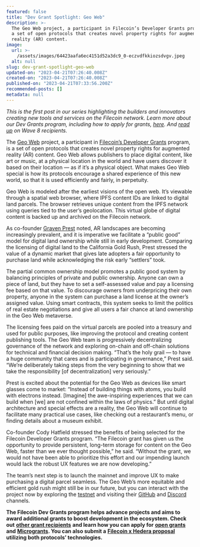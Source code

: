 ```yaml
---
featured: false
title: "Dev Grant Spotlight: Geo Web"
description: >-
  The Geo Web project, a participant in Filecoin’s Developer Grants program, is
  a set of open protocols that creates novel property rights for augmented
  reality (AR) content.
image:
  url: >-
    /assets/images/64423aafa6ec4151d52a3dc9_0-eczvdfkkiozsdvgv.jpeg
  alt: null
slug: dev-grant-spotlight-geo-web
updated-on: "2023-04-21T07:26:40.008Z"
created-on: "2023-04-21T07:26:40.008Z"
published-on: "2023-04-21T07:33:56.200Z"
recommended-posts: []
metadata: null
---
```


_This is the first post in our series highlighting the builders and innovators creating new tools and services on the Filecoin network. Learn more about our Dev Grants program, including how to apply for grants,_ [_here_](https://grants.filecoin.io/)_. And_ [_read up_](https://filecoinfoundation.medium.com/filecoin-foundation-wave-9-dev-grant-proposals-due-friday-july-30-b240d98cee7b) _on Wave 8 recipients._

The [Geo Web](https://www.geoweb.network/) project, a participant in [Filecoin’s Developer Grants](https://grants.filecoin.io/) program, is a set of open protocols that creates novel property rights for augmented reality (AR) content. Geo Web allows publishers to place digital content, like art or music, at a physical location in the world and have users discover it based on their location — as if it’s a physical object. What makes Geo Web special is how its protocols encourage a shared experience of this new world, so that it is used efficiently and fairly, in perpetuity.

Geo Web is modeled after the earliest visions of the open web. It’s viewable through a spatial web browser, where IPFS content IDs are linked to digital land parcels. The browser retrieves unique content from the IPFS network using queries tied to the user’s geolocation. This virtual globe of digital content is backed up and archived on the Filecoin network.

As co-founder [Graven Prest](https://twitter.com/gravenprest?lang=en) noted, AR landscapes are becoming increasingly prevalent, and it is imperative we facilitate a “public good” model for digital land ownership while still in early development. Comparing the licensing of digital land to the California Gold Rush, Prest stressed the value of a dynamic market that gives late adopters a fair opportunity to purchase land while acknowledging the risk early “settlers” took.

The partial common ownership model promotes a public good system by balancing principles of private and public ownership. Anyone can own a piece of land, but they have to set a self-assessed value and pay a licensing fee based on that value. To discourage owners from underpricing their own property, anyone in the system can purchase a land license at the owner’s assigned value. Using smart contracts, this system seeks to limit the politics of real estate negotiations and give all users a fair chance at land ownership in the Geo Web metaverse.

The licensing fees paid on the virtual parcels are pooled into a treasury and used for public purposes, like improving the protocol and creating content publishing tools. The Geo Web team is progressively decentralizing governance of the network and exploring on-chain and off-chain solutions for technical and financial decision making. “That’s the holy grail — to have a huge community that cares and is participating in governance,” Prest said. “We’re deliberately taking steps from the very beginning to show that we take the responsibility \[of decentralization\] very seriously.”

Prest is excited about the potential for the Geo Web as devices like smart glasses come to market: “Instead of building things with atoms, you build with electrons instead. \[Imagine\] the awe-inspiring experiences that we can build when \[we\] are not confined within the laws of physics.” But until digital architecture and special effects are a reality, the Geo Web will continue to facilitate many practical use cases, like checking out a restaurant’s menu, or finding details about a museum exhibit.

Co-founder Cody Hatfield stressed the benefits of being selected for the Filecoin Developer Grants program. “The Filecoin grant has given us the opportunity to provide persistent, long-term storage for content on the Geo Web, faster than we ever thought possible,” he said. “Without the grant, we would not have been able to prioritize this effort and our impending launch would lack the robust UX features we are now developing.”

The team’s next step is to launch the mainnet and improve UX to make purchasing a digital parcel seamless. The Geo Web’s more equitable and efficient gold rush might still be in our future, but you can interact with the project now by exploring the [testnet](https://cadastre.geoweb.eth.link/) and visiting their [GitHub](https://github.com/Geo-Web-Project) and [Discord](https://discord.com/invite/reXgPru7ck) channels.

**The Filecoin Dev Grants program helps advance projects and aims to award additional grants to boost development in the ecosystem. Check out** [**other grant recipients**](https://filecoinfoundation.medium.com/filecoin-foundation-wave-9-dev-grant-proposals-due-friday-july-30-b240d98cee7b) **and learn how you can apply for** [**open grants**](https://github.com/filecoin-project/devgrants/blob/master/open-grants/README.md) **and** [**Microgrants**](https://github.com/filecoin-project/devgrants/blob/master/microgrants/microgrants.md)**. You can also submit a** [**Filecoin x Hedera proposal**](https://github.com/filecoin-project/devgrants/blob/master/rfps/hedera-and-filecoin.md) **utilizing both protocols’ technologies.**
